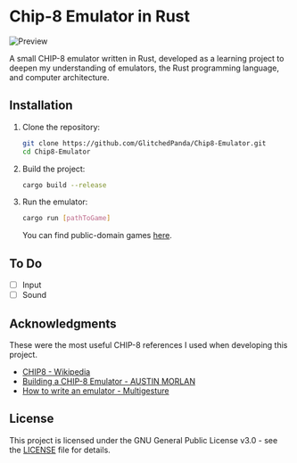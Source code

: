 # Chip-8 Emulator in Rust

![Preview](https://i.imgur.com/vGiC32H.png)

A small CHIP-8 emulator written in Rust, developed as a learning project to deepen my understanding of emulators, the Rust programming language, and computer architecture.

## Installation

1. Clone the repository:
   ```bash
   git clone https://github.com/GlitchedPanda/Chip8-Emulator.git
   cd Chip8-Emulator
   ```
2. Build the project:
    ```bash
    cargo build --release
    ```
3. Run the emulator:
    ```bash
    cargo run [pathToGame]
    ```
    You can find public-domain games [here](https://www.zophar.net/pdroms/chip8/chip-8-games-pack.html). 

## To Do
* [ ] Input
* [ ] Sound

## Acknowledgments
These were the most useful CHIP-8 references I used when developing this project. 

* [CHIP8 - Wikipedia](https://en.wikipedia.org/wiki/CHIP-8)
* [Building a CHIP-8 Emulator - AUSTIN MORLAN](https://austinmorlan.com/posts/chip8_emulator/)
* [How to write an emulator - Multigesture](https://multigesture.net/articles/how-to-write-an-emulator-chip-8-interpreter/)

## License

This project is licensed under the GNU General Public License v3.0 - see the [LICENSE](LICENSE) file for details.
